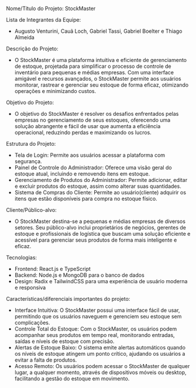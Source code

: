 Nome/Título do Projeto: StockMaster

Lista de Integrantes da Equipe: 
- Augusto Venturini, Cauã Loch, Gabriel Tassi, Gabriel Boelter e Thiago Almeida 

Descrição do Projeto:
- O StockMaster é uma plataforma intuitiva e eficiente de gerenciamento de estoque, projetada para simplificar o processo de controle de inventário para pequenas e médias empresas. Com uma interface amigável e recursos avançados, o StockMaster permite aos usuários monitorar, rastrear e gerenciar seu estoque de forma eficaz, otimizando operações e minimizando custos.

Objetivo do Projeto: 
- O objetivo do StockMaster é resolver os desafios enfrentados pelas empresas no gerenciamento de seus estoques, oferecendo uma solução abrangente e fácil de usar que aumenta a eficiência operacional, reduzindo perdas e maximizando os lucros.

Estrutura do Projeto:
- Tela de Login: Permite aos usuários acessar a plataforma com segurança.
- Painel de Controle do Administrador: Oferece uma visão geral do estoque atual, incluindo e removendo itens em estoque.
- Gerenciamento de Produtos do Administrador: Permite adicionar, editar e excluir produtos do estoque, assim como alterar suas quantidades.
- Sistema de Compras do Cliente: Permite ao usuário(cliente) adquirir os itens que estão disponíveis para compra no estoque físico. 

Cliente/Público-alvo:
- O StockMaster destina-se a pequenas e médias empresas de diversos setores. Seu público-alvo inclui proprietários de negócios, gerentes de estoque e profissionais de logística que buscam uma solução eficiente e acessível para gerenciar seus produtos de forma mais inteligente e eficaz.

Tecnologias:
- Frontend: React.js e TypeScript
- Backend: Node.js e MongoDB para o banco de dados
- Design: Radix e TailwindCSS para uma experiência de usuário moderna e responsiva

Características/diferenciais importantes do projeto:
- Interface Intuitiva: O StockMaster possui uma interface fácil de usar, permitindo que os usuários naveguem e gerenciem seu estoque sem complicações.
- Controle Total do Estoque: Com o StockMaster, os usuários podem acompanhar seus produtos em tempo real, monitorando entradas, saídas e níveis de estoque com precisão.
- Alertas de Estoque Baixo: O sistema emite alertas automáticos quando os níveis de estoque atingem um ponto crítico, ajudando os usuários a evitar a falta de produtos.
- Acesso Remoto: Os usuários podem acessar o StockMaster de qualquer lugar, a qualquer momento, através de dispositivos móveis ou desktop, facilitando a gestão do estoque em movimento.
